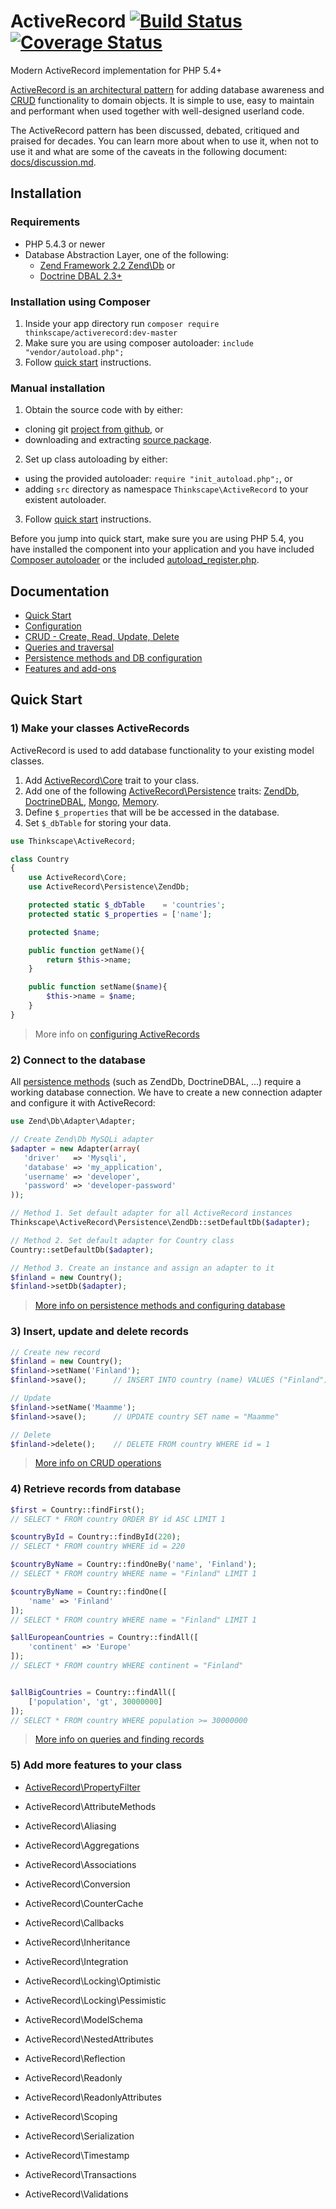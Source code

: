 ActiveRecord  [![Build Status](https://api.travis-ci.org/Thinkscape/ActiveRecord.png?branch=master)](http://travis-ci.org/Thinkscape/ActiveRecord) [![Coverage Status](https://coveralls.io/repos/Thinkscape/ActiveRecord/badge.png)](https://coveralls.io/r/Thinkscape/ActiveRecord)
=============

Modern ActiveRecord implementation for PHP 5.4+

[ActiveRecord is an architectural pattern](https://en.wikipedia.org/wiki/Active_record_pattern) for adding
database awareness and [CRUD](https://en.wikipedia.org/wiki/CRUD) functionality to domain objects. It is 
simple to use, easy to maintain and performant when used together with well-designed userland code.

The ActiveRecord pattern has been discussed, debated, critiqued and praised for decades. You can learn more
about when to use it, when not to use it and what are some of the caveats in the following document: 
[docs/discussion.md](docs/discussion.md).

## Installation
### Requirements

  * PHP 5.4.3 or newer
  * Database Abstraction Layer, one of the following:
    * [Zend Framework 2.2 Zend\Db](https://github.com/zendframework/zf2) or
    * [Doctrine DBAL 2.3+](https://github.com/doctrine/dbal)

### Installation using Composer

 1. Inside your app directory run `composer require thinkscape/activerecord:dev-master`
 2. Make sure you are using composer autoloader: `include "vendor/autoload.php";`
 3. Follow [quick start](#quick-start) instructions.

### Manual installation
 
 1. Obtain the source code with by either:
   * cloning git [project from github](https://github.com/Thinkscape/ActiveRecord.git), or
   * downloading and extracting [source package](https://github.com/Thinkscape/ActiveRecord/archive/master.zip).
 2. Set up class autoloading by either:
   * using the provided autoloader: `require "init_autoload.php";`, or
   * adding `src` directory as namespace `Thinkscape\ActiveRecord` to your existent autoloader.
 3. Follow [quick start](#quick-start) instructions.

Before you jump into quick start, make sure you are using PHP 5.4, you have installed the component into
your application and you have included [Composer autoloader](../README.md#installation-using-composer) or
the included [autoload_register.php](../README.md#manual-installation).

## Documentation

 * [Quick Start](#quick-start)
 * [Configuration](docs/config.md)
 * [CRUD - Create, Read, Update, Delete](docs/CRUD.md)
 * [Queries and traversal](docs/queries.md)
 * [Persistence methods and DB configuration](docs/persistence.md)
 * [Features and add-ons](docs/features.md)

## Quick Start

### 1) Make your classes ActiveRecords

ActiveRecord is used to add database functionality to your existing model classes.

1. Add [ActiveRecord\Core](../src/Thinkscape/ActiveRecord/Core.php) trait to your class.
2. Add one of the following [ActiveRecord\Persistence](../src/Thinkscape/ActiveRecord/Persistence) traits:
   [ZendDb](../src/Thinkscape/ActiveRecord/Persistence/ZendDb.php),
   [DoctrineDBAL](../src/Thinkscape/ActiveRecord/Persistence/DoctrineDBAL.php),
   [Mongo](../src/Thinkscape/ActiveRecord/Persistence/Mongo.php),
   [Memory](../src/Thinkscape/ActiveRecord/Persistence/Memory.php).
3. Define `$_properties` that will be be accessed in the database.
4. Set `$_dbTable` for storing your data.

````php
use Thinkscape\ActiveRecord;

class Country
{
    use ActiveRecord\Core;
    use ActiveRecord\Persistence\ZendDb;

    protected static $_dbTable    = 'countries';
    protected static $_properties = ['name'];

    protected $name;

    public function getName(){
        return $this->name;
    }

    public function setName($name){
        $this->name = $name;
    }
}
````

> More info on [configuring ActiveRecords](docs/config.md)


### 2) Connect to the database

All [persistence methods](persistence.md) (such as ZendDb, DoctrineDBAL, ...) require a working database connection.
We have to create a new connection adapter and configure it with ActiveRecord:


````php
use Zend\Db\Adapter\Adapter;

// Create Zend\Db MySQLi adapter
$adapter = new Adapter(array(
   'driver'   => 'Mysqli',
   'database' => 'my_application',
   'username' => 'developer',
   'password' => 'developer-password'
));

// Method 1. Set default adapter for all ActiveRecord instances
Thinkscape\ActiveRecord\Persistence\ZendDb::setDefaultDb($adapter);

// Method 2. Set default adapter for Country class
Country::setDefaultDb($adapter);

// Method 3. Create an instance and assign an adapter to it
$finland = new Country();
$finland->setDb($adapter);
````

> [More info on persistence methods and configuring database](docs/persistence.md)

### 3) Insert, update and delete records

````php
// Create new record
$finland = new Country();
$finland->setName('Finland');
$finland->save();      // INSERT INTO country (name) VALUES ("Finland")

// Update
$finland->setName('Maamme');
$finland->save();      // UPDATE country SET name = "Maamme"

// Delete
$finland->delete();    // DELETE FROM country WHERE id = 1
````

> [More info on CRUD operations](docs/CRUD.md)

### 4) Retrieve records from database

````php
$first = Country::findFirst();
// SELECT * FROM country ORDER BY id ASC LIMIT 1

$countryById = Country::findById(220);
// SELECT * FROM country WHERE id = 220

$countryByName = Country::findOneBy('name', 'Finland');
// SELECT * FROM country WHERE name = "Finland" LIMIT 1

$countryByName = Country::findOne([
    'name' => 'Finland'
]);
// SELECT * FROM country WHERE name = "Finland" LIMIT 1

$allEuropeanCountries = Country::findAll([
    'continent' => 'Europe'
]);
// SELECT * FROM country WHERE continent = "Finland"


$allBigCountries = Country::findAll([
    ['population', 'gt', 30000000]
]);
// SELECT * FROM country WHERE population >= 30000000

````
> [More info on queries and finding records](docs/queries.md)

### 5) Add more features to your class

 * [ActiveRecord\PropertyFilter](docs/property-filter.md)

 * ActiveRecord\AttributeMethods
 * ActiveRecord\Aliasing
 * ActiveRecord\Aggregations
 * ActiveRecord\Associations
 * ActiveRecord\Conversion
 * ActiveRecord\CounterCache
 * ActiveRecord\Callbacks
 * ActiveRecord\Inheritance
 * ActiveRecord\Integration
 * ActiveRecord\Locking\Optimistic
 * ActiveRecord\Locking\Pessimistic
 * ActiveRecord\ModelSchema
 * ActiveRecord\NestedAttributes
 * ActiveRecord\Reflection
 * ActiveRecord\Readonly
 * ActiveRecord\ReadonlyAttributes
 * ActiveRecord\Scoping
 * ActiveRecord\Serialization
 * ActiveRecord\Timestamp
 * ActiveRecord\Transactions
 * ActiveRecord\Validations

